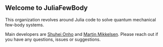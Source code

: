 ## Welcome to JuliaFewBody

This organization revolves around Julia code to solve quantum mechanical few-body systems. 

Main developers are [Shuhei Onho](https://github.com/ohno) and [Martin Mikkelsen](https://github.com/MartinMikkelsen). Please reach out if you have any questions, issues or suggestions.
